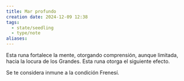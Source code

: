 ```yaml
---
title: Mar profundo
creation date: 2024-12-09 12:38
tags:
  - state/seedling
  - type/note
aliases:
---
```

Esta runa fortalece la mente, otorgando comprensión, aunque limitada, hacia la locura de los Grandes. Esta runa otorga el siguiente efecto.

Se te considera inmune a la condición Frenesí.
